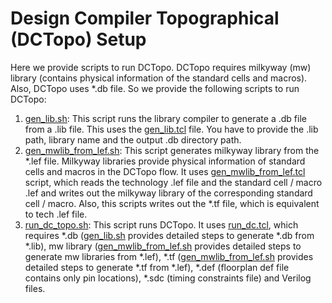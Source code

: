 # Design Compiler Topographical (DCTopo) Setup
Here we provide scripts to run DCTopo. DCTopo requires milkyway (mw) library (contains physical information of the standard cells and macros). Also, DCTopo uses *.db file. So we provide the following scripts to run DCTopo:
1. [gen_lib.sh](./gen_db.sh): This script runs the library compiler to generate a .db file from a .lib file. This uses the [gen_lib.tcl](./gen_db.tcl) file. You have to provide the .lib path, library name and the output .db directory path.
2. [gen_mwlib_from_lef.sh](./gen_mwlib_from_lef.sh): This script generates milkyway library from the *.lef file. Milkyway libraries provide physical information of standard cells and macros in the DCTopo flow. It uses [gen_mwlib_from_lef.tcl](./gen_mwlib_from_lef.tcl) script, which reads the technology .lef file and the standard cell / macro .lef and writes out the milkyway library of the corresponding standard cell / macro. Also, this scripts writes out the *.tf file, which is equivalent to tech .lef file.
3. [run_dc_topo.sh](./run_dc_topo.sh): This script runs DCTopo. It uses [run_dc.tcl](./run_dc.tcl), which requires *.db ([gen_lib.sh](./gen_lib.sh) provides detailed steps to generate *.db from *.lib), mw library ([gen_mwlib_from_lef.sh](./gen_mwlib_from_lef.sh) provides detailed steps to generate mw libraries from *.lef), *.tf ([gen_mwlib_from_lef.sh](./gen_mwlib_from_lef.sh) provides detailed steps to generate *.tf from *.lef),  *.def (floorplan def file contains only pin locations), *.sdc (timing constraints file) and Verilog files.